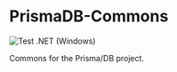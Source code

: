 # PrismaDB-Commons

![Test .NET (Windows)](https://github.com/aprismatic/prismadb-commons/workflows/Test%20.NET%20(Windows)/badge.svg?branch=master)

Commons for the Prisma/DB project.
